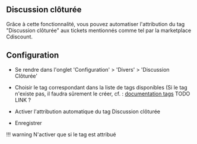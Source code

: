 ## Discussion clôturée

Grâce à cette fonctionnalité, vous pouvez automatiser l'attribution du tag "Discussion clôturée" aux tickets mentionnés comme tel par la marketplace Cdiscount.

## Configuration

* Se rendre dans l'onglet 'Configuration' > 'Divers' > 'Discussion Clôturée'

* Choisir le tag correspondant dans la liste de tags disponibles (Si le tag n'existe pas, il faudra sûrement le créer, cf. : [documentation tags](/doc/user-doc/docs/fonctionnalités/tags.md) TODO LINK ?

* Activer l'attribution automatique du tag Discussion clôturée

* Enregistrer

!!! warning
    N'activer que si le tag est attribué
